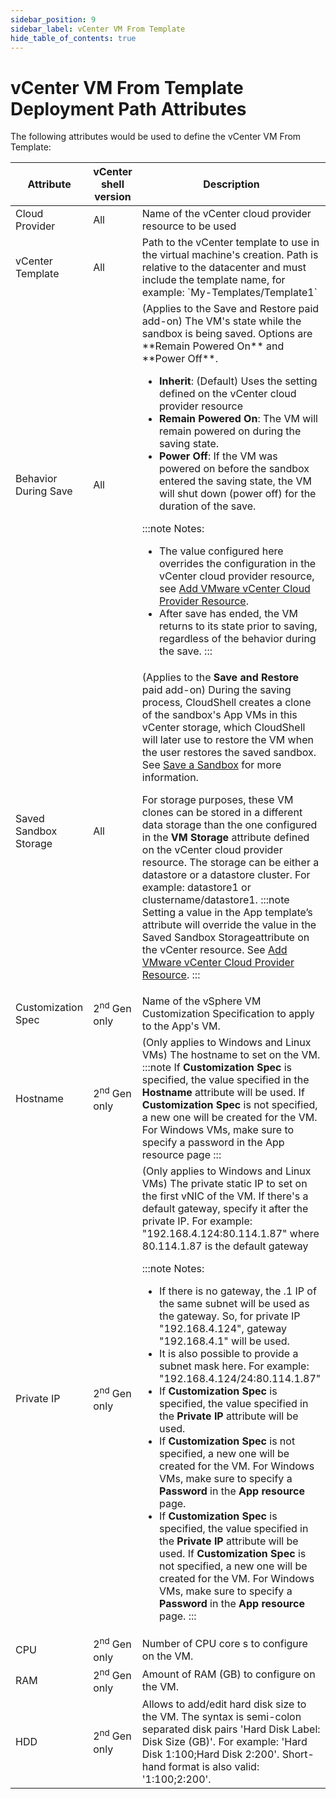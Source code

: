 ```yaml
---
sidebar_position: 9
sidebar_label: vCenter VM From Template
hide_table_of_contents: true
---
```


# vCenter VM From Template Deployment Path Attributes

The following attributes would be used to define the vCenter VM From Template:

<table>
    <thead>
        <th>Attribute</th>
        <th>vCenter shell version</th>
        <th>Description</th>
    </thead>
    <tbody>
        <tr>
            <td>Cloud Provider</td>
            <td>All</td>
            <td>Name of the vCenter cloud provider resource to be used</td>
        </tr>
        <tr>
            <td>vCenter Template</td>
            <td>All</td>
            <td>Path to the vCenter template to use in the virtual machine's creation. Path is relative to the datacenter and must include the template name, for example: `My-Templates/Template1`</td>
        </tr>
        <tr>
            <td>Behavior During Save</td>
            <td>All</td>
            <td>
            (Applies to the Save and Restore paid add-on) The VM's state while the sandbox is being saved. Options are **Remain Powered On** and **Power Off**.

- **Inherit**: (Default) Uses the setting defined on the vCenter cloud provider resource
- **Remain Powered On**: The VM will remain powered on during the saving state.
- **Power Off**: If the VM was powered on before the sandbox entered the saving state, the VM will shut down (power off) for the duration of the save.
    

:::note Notes:
- The value configured here overrides the configuration in the vCenter cloud provider resource, see [Add VMware vCenter Cloud Provider Resource](https://help.quali.com/Online%20Help/0.0/Portal/Content/Admn/vCenter-Cld-Prvdr-Rsc.htm).
- After save has ended, the VM returns to its state prior to saving, regardless of the behavior during the save.
:::
            </td>
        </tr>
        <tr>
            <td>Saved Sandbox Storage</td>
            <td>All</td>
            <td>
            (Applies to the **Save and Restore** paid add-on) During the saving process, CloudShell creates a clone of the sandbox's App VMs in this vCenter storage, which CloudShell will later use to restore the VM when the user restores the saved sandbox. See [Save a Sandbox](https://help.quali.com/Online%20Help/0.0/Portal/Content/CSP/LAB-MNG/Sndbx-Sv.htm) for more information.

For storage purposes, these VM clones can be stored in a different data storage than the one configured in the **VM Storage** attribute defined on the vCenter cloud provider resource. The storage can be either a datastore or a datastore cluster. For example: datastore1 or clustername/datastore1.
:::note
Setting a value in the App template’s attribute will override the value in the Saved Sandbox Storageattribute on the vCenter resource. See [Add VMware vCenter Cloud Provider Resource](https://help.quali.com/Online%20Help/0.0/Portal/Content/Admn/vCenter-Cld-Prvdr-Rsc.htm).
:::
            </td>
        </tr>
        <tr>
            <td>Customization Spec</td>
            <td>2<sup>nd</sup> Gen only</td>
            <td>Name of the vSphere VM Customization Specification to apply to the App's VM.</td>
        </tr>
        <tr>
            <td>Hostname</td>
            <td>2<sup>nd</sup> Gen only</td>
            <td>
            (Only applies to Windows and Linux VMs) The hostname to set on the VM.
:::note
If **Customization Spec** is specified, the value specified in the **Hostname** attribute will be used. If **Customization Spec** is not specified, a new one will be created for the VM. For Windows VMs, make sure to specify a password in the App resource page
:::
            </td>
        </tr>
        <tr>
            <td>Private IP</td>
            <td>2<sup>nd</sup> Gen only</td>
            <td>
            (Only applies to Windows and Linux VMs) The private static IP to set on the first vNIC of the VM. If there's a default gateway, specify it after the private IP. For example: "192.168.4.124:80.114.1.87" where 80.114.1.87 is the default gateway

:::note Notes:
- If there is no gateway, the .1 IP of the same subnet will be used as the gateway. So, for private IP "192.168.4.124", gateway "192.168.4.1" will be used.
- It is also possible to provide a subnet mask here. For example: "192.168.4.124/24:80.114.1.87"
- If **Customization Spec** is specified, the value specified in the **Private IP** attribute will be used.
- If **Customization Spec** is not specified, a new one will be created for the VM. For Windows VMs, make sure to specify a **Password** in the **App resource** page.
- If **Customization Spec** is specified, the value specified in the **Private IP** attribute will be used. If **Customization Spec** is not specified, a new one will be created for the VM. For Windows VMs, make sure to specify a **Password** in the **App resource** page.
:::
            </td>
        </tr>
        <tr>
            <td>CPU</td>
            <td>2<sup>nd</sup> Gen only</td>
            <td>Number of CPU core s to configure on the VM.</td>
        </tr>
        <tr>
            <td>RAM</td>
            <td>2<sup>nd</sup> Gen only</td>
            <td>Amount of RAM (GB) to configure on the VM.</td>
        </tr>
        <tr>
            <td>HDD</td>
            <td>2<sup>nd</sup> Gen only</td>
            <td>Allows to add/edit hard disk size to the VM. The syntax is semi-colon separated disk pairs 'Hard Disk Label: Disk Size (GB)'. For example: 'Hard Disk 1:100;Hard Disk 2:200'. Short-hand format is also valid: '1:100;2:200'.</td>
        </tr>
    </tbody>
</table>